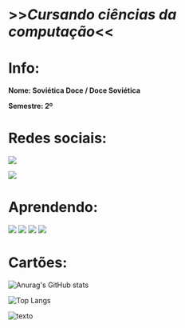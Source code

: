 # >>***__Cursando ciências da computação__***<<

# Info:

**Nome: Soviética Doce / Doce Soviética**

**Semestre: 2º**

# Redes sociais:

<a href="https://www.instagram.com/adocesovietica/?next=%2F"><img src="https://img.shields.io/badge/Instagram-E4405F?style=for-the-badge&logo=instagram&logoColor=white" /></a>

<a href="https://github.com/adocesovietica"><img src="https://img.shields.io/badge/GitHub-100000?style=for-the-badge&logo=github&logoColor=white" /></a>

# Aprendendo:

<img src="https://img.shields.io/badge/C-00599C?style=for-the-badge&logo=c&logoColor=white"/>
<img src="https://img.shields.io/badge/HTML5-E34F26?style=for-the-badge&logo=html5&logoColor=white"/>
<img src="https://img.shields.io/badge/JavaScript-323330?style=for-the-badge&logo=javascript&logoColor=F7DF1E"/>
<img src="https://img.shields.io/badge/CSS3-1572B6?style=for-the-badge&logo=css3&logoColor=white"/>

# Cartões:

![Anurag's GitHub stats](https://github-readme-stats.vercel.app/api?username=swodki&show_icons=true&theme=dracula)

![Top Langs](https://github-readme-stats.vercel.app/api/top-langs/?username=swodki&layout=compact&theme=dracula)

![ texto](https://www.gestaoeducacional.com.br/wp-content/uploads/2018/12/uniao-sovietica.jpg)
